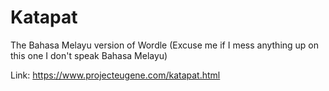 # Katapat
The Bahasa Melayu version of Wordle
(Excuse me if I mess anything up on this one I don't speak Bahasa Melayu)

Link:  https://www.projecteugene.com/katapat.html